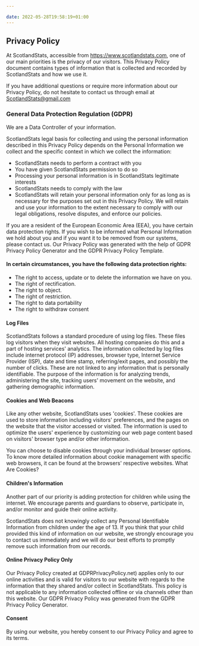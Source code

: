 ```yaml
---

date: 2022-05-28T19:58:19+01:00
---
```


## Privacy Policy

At ScotlandStats, accessible from https://www.scotlandstats.com, one of our main priorities is the privacy of our visitors. This Privacy Policy document contains types of information that is collected and recorded by ScotlandStats and how we use it.

If you have additional questions or require more information about our Privacy Policy, do not hesitate to contact us through email at ScotlandStats@gmail.com

### General Data Protection Regulation (GDPR)
We are a Data Controller of your information.

ScotlandStats legal basis for collecting and using the personal information described in this Privacy Policy depends on the Personal Information we collect and the specific context in which we collect the information:

- ScotlandStats needs to perform a contract with you
- You have given ScotlandStats permission to do so
- Processing your personal information is in ScotlandStats legitimate interests
- ScotlandStats needs to comply with the law
- ScotlandStats will retain your personal information only for as long as is necessary for the purposes set out in this Privacy Policy. We will retain and use your information to the extent necessary to comply with our legal obligations, resolve disputes, and enforce our policies.

If you are a resident of the European Economic Area (EEA), you have certain data protection rights. If you wish to be informed what Personal Information we hold about you and if you want it to be removed from our systems, please contact us. Our Privacy Policy was generated with the help of GDPR Privacy Policy Generator and the GDPR Privacy Policy Template.

#### In certain circumstances, you have the following data protection rights:

- The right to access, update or to delete the information we have on you.
- The right of rectification.
- The right to object.
- The right of restriction.
- The right to data portability
- The right to withdraw consent

#### Log Files

ScotlandStats follows a standard procedure of using log files. These files log visitors when they visit websites. All hosting companies do this and a part of hosting services' analytics. The information collected by log files include internet protocol (IP) addresses, browser type, Internet Service Provider (ISP), date and time stamp, referring/exit pages, and possibly the number of clicks. These are not linked to any information that is personally identifiable. The purpose of the information is for analyzing trends, administering the site, tracking users' movement on the website, and gathering demographic information.

#### Cookies and Web Beacons
Like any other website, ScotlandStats uses 'cookies'. These cookies are used to store information including visitors' preferences, and the pages on the website that the visitor accessed or visited. The information is used to optimize the users' experience by customizing our web page content based on visitors' browser type and/or other information.

You can choose to disable cookies through your individual browser options. To know more detailed information about cookie management with specific web browsers, it can be found at the browsers' respective websites. What Are Cookies?

#### Children's Information
Another part of our priority is adding protection for children while using the internet. We encourage parents and guardians to observe, participate in, and/or monitor and guide their online activity.

ScotlandStats does not knowingly collect any Personal Identifiable Information from children under the age of 13. If you think that your child provided this kind of information on our website, we strongly encourage you to contact us immediately and we will do our best efforts to promptly remove such information from our records.

#### Online Privacy Policy Only
Our Privacy Policy created at GDPRPrivacyPolicy.net) applies only to our online activities and is valid for visitors to our website with regards to the information that they shared and/or collect in ScotlandStats. This policy is not applicable to any information collected offline or via channels other than this website. Our GDPR Privacy Policy was generated from the GDPR Privacy Policy Generator.

#### Consent
By using our website, you hereby consent to our Privacy Policy and agree to its terms.
